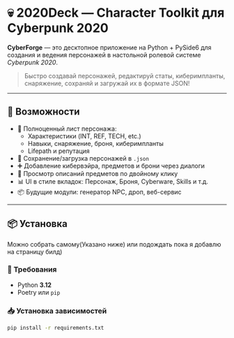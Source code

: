 # 💀 2020Deck — Character Toolkit для Cyberpunk 2020

**CyberForge** — это десктопное приложение на Python + PySide6 для создания и ведения персонажей в настольной ролевой системе *Cyberpunk 2020*.

> Быстро создавай персонажей, редактируй статы, киберимпланты, снаряжение, сохраняй и загружай их в формате JSON!

---

## 🚀 Возможности

- 🔧 Полноценный лист персонажа:
  - Характеристики (INT, REF, TECH, etc.)
  - Навыки, снаряжение, броня, киберимпланты
  - Lifepath и репутация
- 💾 Сохранение/загрузка персонажей в `.json`
- ➕ Добавление кибервэйра, предметов и брони через диалоги
- 📑 Просмотр описаний предметов по двойному клику
- 📊 UI в стиле вкладок: Персонаж, Броня, Cyberware, Skills и т.д.
- 📦 Будущие модули: генератор NPC, дроп, веб-сервис

---

## 📦 Установка
Можно собрать самому(Указано ниже) или подождать пока я добавлю на страницу билд)

### 🔧 Требования

- Python **3.12**
- Poetry или `pip`

### 📥 Установка зависимостей

```bash
pip install -r requirements.txt
